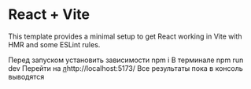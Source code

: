 # React + Vite

This template provides a minimal setup to get React working in Vite with HMR and some ESLint rules.

Перед запуском установить зависимости npm i 
В терминале npm run dev
Перейти на [л](http://localhost:5173/)http://localhost:5173/
Все результаты пока в консоль выводятся
